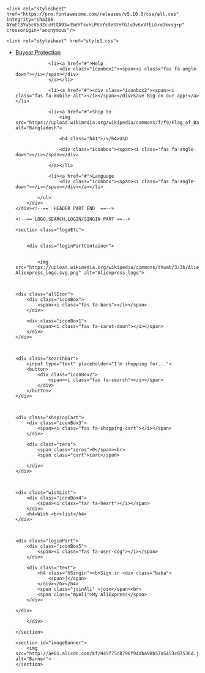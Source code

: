 <!DOCTYPE html>
<html lang="en">
<head>
    <meta charset="UTF-8">
    <meta name="viewport" content="width=device-width, initial-scale=1.0">
    <title>Document</title>

    <link rel="stylesheet" href="https://pro.fontawesome.com/releases/v5.10.0/css/all.css" integrity="sha384-AYmEC3Yw5cVb3ZcuHtOA93w35dYTsvhLPVnYs9eStHfGJvOvKxVfELGroGkvsg+p" crossorigin="anonymous"/>

    <link rel="stylesheet" href="style1.css">
</head>
<body>
    <!--==  HEADER PART START ==-->
    <div class="header">
        <div class="container">
            <ul>
                <li><a href="#">Buyear Protection</a></li>

                <li><a href="#">Help
                    <div class="iconbox1"><span><i class="fas fa-angle-down"></i></span></div>
                </a></li>

                <li><a href="#"><div class="iconbox2"><span><i class="fas fa-mobile-alt"></i></span></div>Save Big on our app!</a></li>

                <li><a href="#">Ship to 
                    <img src="https://upload.wikimedia.org/wikipedia/commons/f/f9/Flag_of_Bangladesh.svg" alt="Bangladesh">

                    <h4 class="h41">/</h4>USD

                    <div class="iconbox"><span><i class="fas fa-angle-down"></i></span></div>
                
                </a></li>

                <li><a href="#">Language
                    <div class="iconbox"><span><i class="fas fa-angle-down"></i></span></div></a></li>
                
            </ul>
        </div>
    </div><!--==  HEADER PART END  ==-->

    <!--== LOGO,SEARCH,LOGIN/SINGIN PART ==-->

    <section class="logoEtc">


        <div class="loginPartContainer">


            <img src="https://upload.wikimedia.org/wikipedia/commons/thumb/3/3b/Aliexpress_logo.svg/1024px-Aliexpress_logo.svg.png" alt="Aliexpress_logo">



    <div class="allIcon">
        <div class="iconBox">
            <span><i class="fas fa-bars"></i></span>
        </div>
    
        <div class="iconBox1">
            <span><i class="fas fa-caret-down"></i></span>
        </div>
    </div>



    <div class="searchBar">
        <input type="text" placeholder="I'm shopping for...">
        <button>
            <div class="iconBox2">
                <span><i class="fas fa-search"></i></span>
            </div>
        </button>
    </div>



    <div class="shopingCart">
        <div class="iconBox3">
            <span><i class="fas fa-shopping-cart"></i></span>
        </div>
    
        <div class="zero">
            <span class="zeros">0</span><br>
            <span class="cart">cart</span>
    
        </div>
    </div>



    <div class="wishList">
        <div class="iconBox4">
            <span><i class="far fa-heart"></i></span>
        </div>
        <h4>Wish <br>list</h4>
    </div>

    

    <div class="loginPart">
        <div class="iconBox5">
            <span><i class="fas fa-user-cog"></i></span>
        </div>

        <div class="text">
            <h4 class="hSingin"><b>Sign in <div class="baba">
                <span>|</span>
            </div></b></h4>
            <span class="joinAli" >join</span><br>
            <span class="myAli">My AliExpress</span>
        </div>
        
    </div>

        </div>

    </section>

    <section id="imageBanner">
        <img src="http://ae01.alicdn.com/kf/H45f75c8796f94dba98b57a5453c07536d.jpg" alt="Banner">
    </section>

    
</body>
</html>


